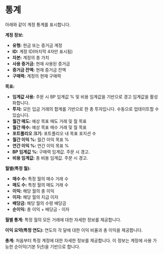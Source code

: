 # **통계**

아래와 같이 계정 통계를 표시합니다.

**계정 정보:**
- **유형:** 현금 또는 증거금 계정
- **ID:** 계정 ID(마지막 4자만 표시됨)
- **자본:** 계정의 총 가치
- **사용 증거금:** 현재 사용된 증거금
- **증거금 잔액:** 현재 증거금 잔액
- **구매력:** 계정의 현재 구매력

**목표:**
- **임계값 사용:** 주문 시 BP 임계값 % 및 비용 임계값을 기반으로 경고 임계값을 활성화합니다.
- **투자:** 모든 입금 거래의 합계를 기반으로 한 총 투자입니다. 수동으로 업데이트할 수 있습니다.
- **월간 매도:** 예상 목표 매도 거래 및 월 목표
- **월간 매수:** 예상 목표 매수 거래 및 월 목표
- **포트폴리오 크기:** 포트폴리오 내 목표 포지션 수
- **월간 이익 %:** 월간 이익 목표 %
- **연간 이익 %:** 연간 이익 목표 %
- **BP 임계값 %:** 구매력 임계값. 주문 시 경고.
- **비용 임계값:** 총 비용 임계값. 주문 시 경고.

**월별(특정 월):**
- **매수 수:** 특정 월의 매수 거래 수
- **매도 수:** 특정 월의 매도 거래 수
- **이익:** 해당 월의 총 이익
- **이자:** 해당 월의 지급 이자
- **배당금:** 해당 월의 수령 배당금
- **순이익:** 총 이익 + 배당금 - 이자

**월별 통계:**
특정 월의 모든 거래에 대한 자세한 정보를 제공합니다.

**이익 요약(특정 연도):**
연도의 각 달에 대한 이익 비율과 총 이익을 제공합니다.

**총계:**
처음부터 특정 계정에 대한 자세한 정보를 제공합니다.
이 정보는 계정에 사용 가능한 순이익(기본 5년)을 기반으로 합니다.

